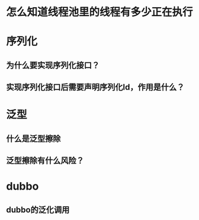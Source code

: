 # 怎么知道线程池里的线程有多少正在执行

# 序列化

## 为什么要实现序列化接口？

## 实现序列化接口后需要声明序列化Id，作用是什么？

# 泛型

## 什么是泛型擦除

## 泛型擦除有什么风险？

# dubbo

## dubbo的泛化调用

